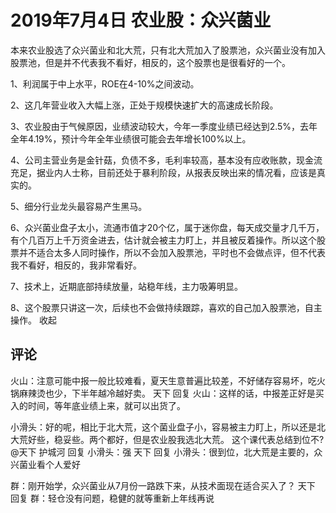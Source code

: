 # 2019年7月4日 农业股：众兴菌业
[url]: (https://t.zsxq.com/bAuRr72)

本来农业股选了众兴菌业和北大荒，只有北大荒加入了股票池，众兴菌业没有加入股票池，但是并不代表我不看好，相反的，这个股票也是很看好的一个。

1、利润属于中上水平，ROE在4-10%之间波动。

2、这几年营业收入大幅上涨，正处于规模快速扩大的高速成长阶段。

3、农业股由于气候原因，业绩波动较大，今年一季度业绩已经达到2.5%，去年全年4.19%，预计今年全年业绩很可能会去年增长100%以上。

4、公司主营业务是金针菇，负债不多，毛利率较高，基本没有应收账款，现金流充足，据业内人士称，目前还处于暴利阶段，从报表反映出来的情况看，应该是真实的。

5、细分行业龙头最容易产生黑马。

6、众兴菌业盘子太小，流通市值才20个亿，属于迷你盘，每天成交量才几千万，有个几百万上千万资金进去，估计就会被主力盯上，并且被反着操作。所以这个股票并不适合太多人同时操作，所以不会加入股票池，平时也不会做点评，但不代表我不看好，相反的，我非常看好。

7、技术上，近期底部持续放量，站稳年线，主力吸筹明显。

8、这个股票只讲这一次，后续也不会做持续跟踪，喜欢的自己加入股票池，自主操作。
收起

## 评论
火山：注意可能中报一般比较难看，夏天生意普遍比较差，不好储存容易坏，吃火锅麻辣烫也少，下半年越冷越好卖。
天下 回复 火山：这样的话，中报差正好是买入的时间，等年底业绩上来，就可以出货了。

小滑头：好的呢，相比于北大荒，这个菌业盘子小，容易被主力盯上，所以还是北大荒好些，稳妥些。两个都好，但是农业股我选北大荒。
这个课代表总结到位不?@天下
护城河 回复 小滑头：强
天下 回复 小滑头：很到位，北大荒是主要的，众兴菌业看个人爱好

群：刚开始学，众兴菌业从7月份一路跌下来，从技术面现在适合买入了？
天下 回复 群：轻仓没有问题，稳健的就等重新上年线再说